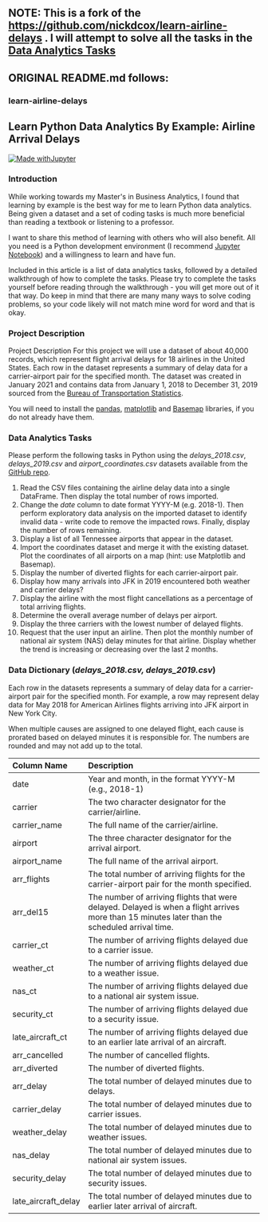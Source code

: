 ## NOTE: This is a fork of the https://github.com/nickdcox/learn-airline-delays . I will attempt to solve all the tasks in the [Data Analytics Tasks](#data-analytics-tasks)


## ORIGINAL README.md follows:
### learn-airline-delays
## Learn Python Data Analytics By Example: Airline Arrival Delays

[![Made withJupyter](https://img.shields.io/badge/Made%20with-Jupyter-orange?style=for-the-badge&logo=Jupyter)](https://jupyter.org/try)

### Introduction

While working towards my Master's in Business Analytics, I found that learning by example is the best way for me to learn Python data analytics.  Being given a dataset and a set of coding tasks is much more beneficial than reading a textbook or listening to a professor.  

I want to share this method of learning with others who will also benefit.  All you need is a Python development environment (I recommend [Jupyter Notebook](https://jupyter.org/)) and a willingness to learn and have fun.

Included in this article is a list of data analytics tasks, followed by a detailed walkthrough of how to complete the tasks.  Please try to complete the tasks yourself before reading through the walkthrough - you will get more out of it that way.  Do keep in mind that there are many many ways to solve coding problems, so your code likely will not match mine word for word and that is okay.

### Project Description

Project Description
For this project we will use a dataset of about 40,000 records, which represent flight arrival delays for 18 airlines in the United States.  Each row in the dataset represents a summary of delay data for a carrier-airport pair for the specified month.  The dataset was created in January 2021 and contains data from January 1, 2018 to December 31, 2019 sourced from the [Bureau of Transportation Statistics](https://www.transtats.bts.gov/OT_Delay/OT_DelayCause1.asp).

You will need to install the [pandas](https://pandas.pydata.org/), [matplotlib](https://matplotlib.org/) and [Basemap](https://matplotlib.org/basemap/index.html) libraries, if you do not already have them.


### Data Analytics Tasks

Please perform the following tasks in Python using the *delays_2018.csv*, *delays_2019.csv* and *airport_coordinates.csv* datasets available from the [GitHub repo](https://github.com/nickdcox/learn-airline-delays).
1. Read the CSV files containing the airline delay data into a single DataFrame.  Then display the total number of rows imported.
2. Change the *date* column to date format YYYY-M (e.g. 2018-1).  Then perform exploratory data analysis on the imported dataset to identify invalid data - write code to remove the impacted rows. Finally, display the number of rows remaining.
3. Display a list of all Tennessee airports that appear in the dataset.
4. Import the coordinates dataset and merge it with the existing dataset.  Plot the coordinates of all airports on a map (hint: use Matplotlib and Basemap).
5. Display the number of diverted flights for each carrier-airport pair.
6. Display how many arrivals into JFK in 2019 encountered both weather and carrier delays?
7. Display the airline with the most flight cancellations as a percentage of total arriving flights.
8. Determine the overall average number of delays per airport.
9. Display the three carriers with the lowest number of delayed flights.
10. Request that the user input an airline. Then plot the monthly number of national air system (NAS) delay minutes for that airline.  Display whether the trend is increasing or decreasing over the last 2 months.


### Data Dictionary (*delays_2018.csv, delays_2019.csv*)

Each row in the datasets represents a summary of delay data for a carrier-airport pair for the specified month.  For example, a row may represent delay data for May 2018 for American Airlines flights arriving into JFK airport in New York City.

When multiple causes are assigned to one delayed flight, each cause is prorated based on delayed minutes it is responsible for. The numbers are rounded and may not add up to the total.


| Column Name | Description |
| :--- | :----------- |
| date | Year and month, in the format YYYY-M (e.g., 2018-1) |
| carrier | The two character designator for the carrier/airline. |
| carrier_name | The full name of the carrier/airline. |
| airport | The three character designator for the arrival airport. |
| airport_name | The full name of the arrival airport. |
| arr_flights | The total number of arriving flights for the carrier-airport pair for the month specified. |
| arr_del15 | The number of arriving flights that were delayed.  Delayed is when a flight arrives more than 15 minutes later than the scheduled arrival time. |
| carrier_ct | The number of arriving flights delayed due to a carrier issue. |
| weather_ct | The number of arriving flights delayed due to a weather issue. |
| nas_ct | The number of arriving flights delayed due to a national air system issue. |
| security_ct | The number of arriving flights delayed due to a security issue. |
| late_aircraft_ct | The number of arriving flights delayed due to an earlier late arrival of an aircraft. |
| arr_cancelled | The number of cancelled flights. |
| arr_diverted | The number of diverted flights. |
| arr_delay | The total number of delayed minutes due to delays. |
| carrier_delay | The total number of delayed minutes due to carrier issues. |
| weather_delay | The total number of delayed minutes due to weather issues. |
| nas_delay | The total number of delayed minutes due to national air system issues. |
| security_delay | The total number of delayed minutes due to security issues. |
| late_aircraft_delay | The total number of delayed minutes due to earlier later arrival of aircraft. |  
